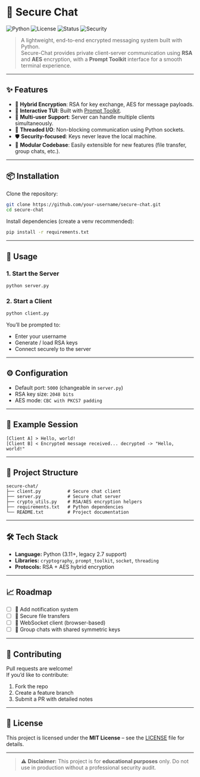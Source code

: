 # 🔐 Secure Chat

![Python](https://img.shields.io/badge/Python-3.11%20%7C%202.7-blue)
![License](https://img.shields.io/badge/License-MIT-green)
![Status](https://img.shields.io/badge/Status-Active-brightgreen)
![Security](https://img.shields.io/badge/End--to--End-Encryption-orange)

> A lightweight, end-to-end encrypted messaging system built with Python.  
> Secure-Chat provides private client-server communication using **RSA** and **AES** encryption, with a **Prompt Toolkit** interface for a smooth terminal experience.

---

## ✨ Features

- 🔑 **Hybrid Encryption**: RSA for key exchange, AES for message payloads.  
- 💬 **Interactive TUI**: Built with [Prompt Toolkit](https://python-prompt-toolkit.readthedocs.io/).  
- 👥 **Multi-user Support**: Server can handle multiple clients simultaneously.  
- 📡 **Threaded I/O**: Non-blocking communication using Python sockets.  
- 🛡️ **Security-focused**: Keys never leave the local machine.  
- 📂 **Modular Codebase**: Easily extensible for new features (file transfer, group chats, etc.).  

---

## 📦 Installation

Clone the repository:

```bash
git clone https://github.com/your-username/secure-chat.git
cd secure-chat
```

Install dependencies (create a venv recommended):

```bash
pip install -r requirements.txt
```

---

## 🚀 Usage

### 1. Start the Server
```bash
python server.py
```

### 2. Start a Client
```bash
python client.py
```

You’ll be prompted to:
- Enter your username  
- Generate / load RSA keys  
- Connect securely to the server  

---

## ⚙️ Configuration

- Default port: `5000` (changeable in `server.py`)  
- RSA key size: `2048 bits`  
- AES mode: `CBC with PKCS7 padding`  

---

## 🧪 Example Session

```text
[Client A] > Hello, world!  
[Client B] < Encrypted message received... decrypted -> "Hello, world!"
```

---

## 📂 Project Structure

```
secure-chat/
├── client.py          # Secure chat client
├── server.py          # Secure chat server
├── crypto_utils.py    # RSA/AES encryption helpers
├── requirements.txt   # Python dependencies
└── README.txt         # Project documentation
```

---

## 🛠️ Tech Stack

- **Language:** Python (3.11+, legacy 2.7 support)  
- **Libraries:** `cryptography`, `prompt_toolkit`, `socket`, `threading`  
- **Protocols:** RSA + AES hybrid encryption  

---

## 📈 Roadmap

- [ ] 🔔 Add notification system  
- [ ] 📂 Secure file transfers  
- [ ] 📱 WebSocket client (browser-based)  
- [ ] 👥 Group chats with shared symmetric keys  

---

## 🤝 Contributing

Pull requests are welcome!  
If you’d like to contribute:
1. Fork the repo  
2. Create a feature branch  
3. Submit a PR with detailed notes  

---

## 📜 License

This project is licensed under the **MIT License** – see the [LICENSE](LICENSE) file for details.  

---

> ⚠️ **Disclaimer:** This project is for **educational purposes** only. Do not use in production without a professional security audit.
